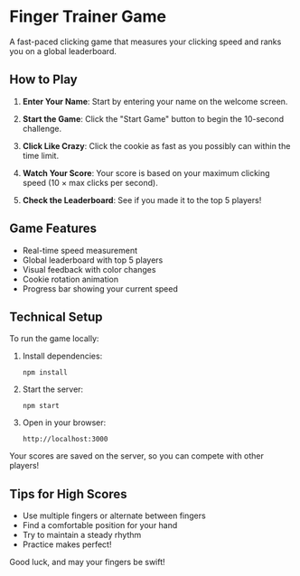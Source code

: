 # Finger Trainer Game

A fast-paced clicking game that measures your clicking speed and ranks you on a global leaderboard.

## How to Play

1. **Enter Your Name**: Start by entering your name on the welcome screen.

2. **Start the Game**: Click the "Start Game" button to begin the 10-second challenge.

3. **Click Like Crazy**: Click the cookie as fast as you possibly can within the time limit.

4. **Watch Your Score**: Your score is based on your maximum clicking speed (10 × max clicks per second).

5. **Check the Leaderboard**: See if you made it to the top 5 players!

## Game Features

- Real-time speed measurement
- Global leaderboard with top 5 players
- Visual feedback with color changes
- Cookie rotation animation
- Progress bar showing your current speed

## Technical Setup

To run the game locally:

1. Install dependencies:
   ```
   npm install
   ```

2. Start the server:
   ```
   npm start
   ```

3. Open in your browser:
   ```
   http://localhost:3000
   ```

Your scores are saved on the server, so you can compete with other players!

## Tips for High Scores

- Use multiple fingers or alternate between fingers
- Find a comfortable position for your hand
- Try to maintain a steady rhythm
- Practice makes perfect!

Good luck, and may your fingers be swift! 